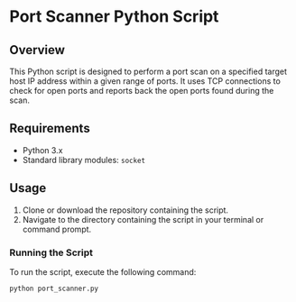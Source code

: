 # Port Scanner Python Script

## Overview
This Python script is designed to perform a port scan on a specified target host IP address within a given range of ports. It uses TCP connections to check for open ports and reports back the open ports found during the scan.

## Requirements
- Python 3.x
- Standard library modules: `socket`

## Usage
1. Clone or download the repository containing the script.
2. Navigate to the directory containing the script in your terminal or command prompt.

### Running the Script
To run the script, execute the following command:
```bash
python port_scanner.py
